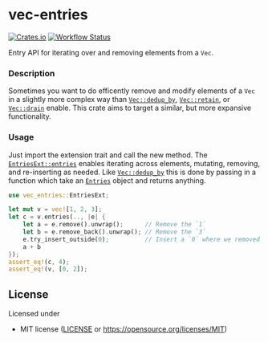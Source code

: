 # vec-entries
[![Crates.io](https://img.shields.io/crates/v/vec-entries.svg)](https://crates.io/crates/vec-entries)
[![Workflow Status](https://github.com/Daniel-Aaron-Bloom/vec-entries/workflows/Rust/badge.svg)](https://github.com/Daniel-Aaron-Bloom/vec-entries/actions?query=workflow%3A%22Rust%22)

Entry API for iterating over and removing elements from a `Vec`.

### Description

Sometimes you want to do efficently remove and modify elements of a `Vec` in a slightly more
complex way than [`Vec::dedup_by`], [`Vec::retain`], or [`Vec::drain`] enable. This crate aims
to target a similar, but more expansive functionality.

### Usage

Just import the extension trait and call the new method. The [`EntriesExt::entries`] enables
iterating across elements, mutating, removing, and re-inserting as needed. Like
[`Vec::dedup_by`] this is done by passing in a function which take an [`Entries`] object and
returns anything.

```rust
use vec_entries::EntriesExt;

let mut v = vec![1, 2, 3];
let c = v.entries(.., |e| {
    let a = e.remove().unwrap();      // Remove the `1`
    let b = e.remove_back().unwrap(); // Remove the `3`
    e.try_insert_outside(0);          // Insert a `0` where we removed the `1`
    a + b
});
assert_eq!(c, 4);
assert_eq!(v, [0, 2]);
```

## License

Licensed under 
* MIT license ([LICENSE](LICENSE) or https://opensource.org/licenses/MIT)

[`EntriesExt::entries`]: https://docs.rs/vec-entries/latest/vec_entries/trait.EntriesExt.html#tymethod.entries
[`Entries`]: https://docs.rs/vec-entries/latest/vec_entries/struct.Entries.html
[`Vec::dedup_by`]: https://doc.rust-lang.org/std/vec/struct.Vec.html#method.dedup_by
[`Vec::retain`]: https://doc.rust-lang.org/std/vec/struct.Vec.html#method.retain
[`Vec::drain`]: https://doc.rust-lang.org/std/vec/struct.Vec.html#method.drain
